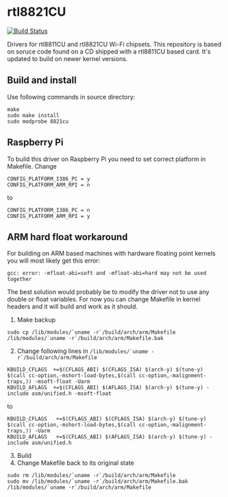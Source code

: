 # rtl8821CU
[![Build Status](https://travis-ci.org/whitebatman2/rtl8821CU.svg?branch=master)](https://travis-ci.org/whitebatman2/rtl8821CU)

Drivers for rtl8811CU and rtl8821CU Wi-Fi chipsets. This repository is based on soruce code found on a CD shipped with a rtl8811CU based card. It's updated to build on newer kernel versions.

## Build and install
Use following commands in source directory:
```
make
sudo make install
sudo modprobe 8821cu
```
## Raspberry Pi
To build this driver on Raspberry Pi you need to set correct platform in Makefile.
Change
```
CONFIG_PLATFORM_I386_PC = y
CONFIG_PLATFORM_ARM_RPI = n
```
to
```
CONFIG_PLATFORM_I386_PC = n
CONFIG_PLATFORM_ARM_RPI = y
```

## ARM hard float workaround
For building on ARM based machines with hardware floating point kernels you will most likely get this error:
```
gcc: error: -mfloat-abi=soft and -mfloat-abi=hard may not be used together
```
The best solution would probably be to modify the driver not to use any double or float variables. For now you can change Makefile in kernel headers and it will build and work as it should.

1. Make backup
```
sudo cp /lib/modules/`uname -r`/build/arch/arm/Makefile /lib/modules/`uname -r`/build/arch/arm/Makefile.bak
```
2. Change following lines in ```/lib/modules/`uname -r`/build/arch/arm/Makefile```
```
KBUILD_CFLAGS  +=$(CFLAGS_ABI) $(CFLAGS_ISA) $(arch-y) $(tune-y) $(call cc-option,-mshort-load-bytes,$(call cc-option,-malignment-traps,)) -msoft-float -Uarm
KBUILD_AFLAGS  +=$(CFLAGS_ABI) $(AFLAGS_ISA) $(arch-y) $(tune-y) -include asm/unified.h -msoft-float
```
to
```
KBUILD_CFLAGS   +=$(CFLAGS_ABI) $(CFLAGS_ISA) $(arch-y) $(tune-y) $(call cc-option,-mshort-load-bytes,$(call cc-option,-malignment-traps,)) -Uarm
KBUILD_AFLAGS   +=$(CFLAGS_ABI) $(AFLAGS_ISA) $(arch-y) $(tune-y) -include asm/unified.h
```
3. Build
4. Change Makefile back to its original state
```
sudo rm /lib/modules/`uname -r`/build/arch/arm/Makefile
sudo mv /lib/modules/`uname -r`/build/arch/arm/Makefile.bak /lib/modules/`uname -r`/build/arch/arm/Makefile
```
